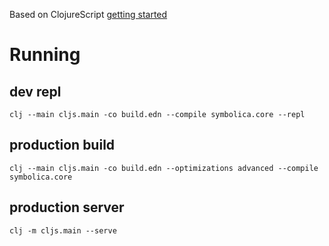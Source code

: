 Based on ClojureScript [getting started](https://clojurescript.org/guides/quick-start#clojurescript-compile)

# Running

## dev repl

`clj --main cljs.main -co build.edn --compile symbolica.core --repl`

## production build
`clj --main cljs.main -co build.edn --optimizations advanced --compile symbolica.core`

## production server
`clj -m cljs.main --serve`
